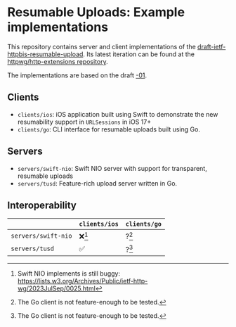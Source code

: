 # Resumable Uploads: Example implementations

This repository contains server and client implementations of the [draft-ietf-httpbis-resumable-upload](https://datatracker.ietf.org/doc/draft-ietf-httpbis-resumable-upload/). Its latest iteration can be found at the [httpwg/http-extensions repository](https://github.com/httpwg/http-extensions/blob/main/draft-ietf-httpbis-resumable-upload.md).

The implementations are based on the draft [-01](https://datatracker.ietf.org/doc/draft-ietf-httpbis-resumable-upload/01/).

## Clients

- `clients/ios`: iOS application built using Swift to demonstrate the new resumability support in `URLSessions` in iOS 17+
- `clients/go`: CLI interface for resumable uploads built using Go.

## Servers

- `servers/swift-nio`: Swift NIO server with support for transparent, resumable uploads
- `servers/tusd`: Feature-rich upload server written in Go.

## Interoperability

| |`clients/ios` | `clients/go` |
|--|--|--|
| `servers/swift-nio` | ❌[^1] | ?[^2] |
| `servers/tusd` | ✅ | ?[^2] |

[^1]: Swift NIO implements is still buggy: https://lists.w3.org/Archives/Public/ietf-http-wg/2023JulSep/0025.html 
[^2]: The Go client is not feature-enough to be tested.
